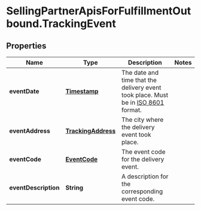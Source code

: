 # SellingPartnerApisForFulfillmentOutbound.TrackingEvent

## Properties
Name | Type | Description | Notes
------------ | ------------- | ------------- | -------------
**eventDate** | [**Timestamp**](Timestamp.md) | The date and time that the delivery event took place. Must be in <a href='https://developer-docs.amazon.com/sp-api/docs/iso-8601'>ISO 8601</a> format. | 
**eventAddress** | [**TrackingAddress**](TrackingAddress.md) | The city where the delivery event took place. | 
**eventCode** | [**EventCode**](EventCode.md) | The event code for the delivery event. | 
**eventDescription** | **String** | A description for the corresponding event code. | 


